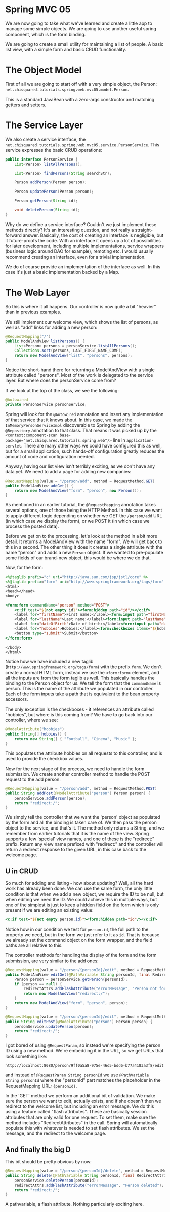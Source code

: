 Spring MVC 05
=============

We are now going to take what we've learned and create
a little app to manage some simple objects. We are going
to use another useful spring component, which is the form binding.

We are going to create a small utility for maintaining a list of people.
A basic list view, with a simple form and basic CRUD functionality.

# The Object Model

First of all we are going to start off with a very simple object,
the Person: `net.chisquared.tutorials.spring.web.mvc05.model.Person`.

This is a standard JavaBean with a zero-args constructor and matching
getters and setters.

# The Service Layer

We also create a service interface, the 
`net.chisquared.tutorials.spring.web.mvc05.service.PersonService`. This
service expresses the basic CRUD operations:

```java
public interface PersonService {
	List<Person> listAllPersons();

	List<Person> findPersons(String searchStr);

	Person addPerson(Person person);

	Person updatePerson(Person person);

	Person getPerson(String id);

	void deletePerson(String id);
}
```

Why do we define a service interface? Couldn't we just implement these methods directly?
It's an interesting question, and not really a straight-forward answer. Basically, the
cost of creating an interface is negligible, but it future-proofs the code. With an interface
it opens up a lot of possibilities for later development, including multiple implementations,
service wrappers (business logic around DAO for example), remoting etc. I would usually
recommend creating an interface, even for a trivial implementation.

We do of course provide an implementation of the interface as well. In this case it's just
a basic implementation backed by a Map.

# The Web Layer

So this is where it all happens. Our controller is now quite a bit "heavier" than in previous examples.

We still implement our welcome view, which shows the list of persons, as well as "add" links for adding a new
person:

```java
@RequestMapping("/")
public ModelAndView listPersons() {
	List<Person> persons = personService.listAllPersons();
	Collections.sort(persons, LAST_FIRST_NAME_COMP);
	return new ModelAndView("list", "persons", persons);
}
```

Notice the short-hand there for returning a ModelAndView with a single attribute called "persons".
Most of the work is delegated to the service layer. But where does the personService come from?

If we look at the top of the class, we see the following:

```java
@Autowired
private PersonService personService;
```

Spring will look for the `@Autowired` annotation and insert any implementation of that service that 
it knows about. In this case, we made the `InMemoryPersonServiceImpl` discoverable to Spring by
adding the `@Repository` annotation to that class. That means it was picked up by the 
`<context:component-scan base-package="net.chisquared.tutorials.spring.web"/>` line in `application-servlet`.
There are many other ways we could have configured this as well, but for a small application, such
hands-off configuration greatly reduces the amount of code and configuration needed.

Anyway, having our list view isn't terribly exciting, as we don't have any data yet. We need to add a page
for adding new companies:

```java
@RequestMapping(value = "/person/add", method = RequestMethod.GET)
public ModelAndView addGet() {
	return new ModelAndView("form", "person", new Person());
}

```

As mentioned in an earlier tutorial, the `@RequestMapping` annotation takes several options,
one of those being the HTTP Method. In this case we want to apply different logic depending
on whether we GET the `/person/add` URL (in which case we display the form), or we POST it
(in which case we process the posted data).

Before we get on to the processing, let's look at the method in a bit more detail. It returns
a ModelAndView with the name "form". We will get back to this in a second. The other thing it
does it creates a single attribute with the name "person" and adds a new `Person` object. If
we wanted to pre-populate some fields of our brand-new object, this would be where we do that.

Now, for the form:

```jsp
<%@taglib prefix="c" uri="http://java.sun.com/jsp/jstl/core" %>
<%@taglib prefix="form" uri="http://www.springframework.org/tags/form" %>
<html>
<head></head>
<body>

<form:form commandName="person" method="POST">
	<c:if test="${not empty id}"><form:hidden path="id"/></c:if>
	<label for="firstName">First name:</label><form:input path="firstName" /> <br />
	<label for="lastName">Last name:</label><form:input path="lastName" /> <br />
	<label for="dateOfBirth">Date of birth:</label><form:input path="dateOfBirth" /> <br />
	<label for="hobbies">Hobbies:</label><form:checkboxes items="${hobbies}" path="hobbies"/>
	<button type="submit">Submit</button>
</form:form>

</body>
</html>
```

Notice how we have included a new taglib (`http://www.springframework.org/tags/form`) with the prefix `form`. We don't create a normal
HTML form, instead we use the `<form:form>` element, and all the inputs are from the form taglib as well. This basically handles the binding
to the Person object for us. We tell the form that the `commandName` is person. This is the name of the attribute we populated in our controller.
Each of the form inputs take a path that is equivalent to the bean property accessors. 

The only exception is the checkboxes - it references an attribute called "hobbies", but where is this coming from? We have to go back into 
our controller, where we see:

```java
@ModelAttribute("hobbies")
public String[] hobbies() {
	return new String[] { "Football", "Cinema", "Music" };
}
```

This populates the attribute hobbies on all requests to this controller, and is used to provide the checkbox values.

Now for the next stage of the process, we need to handle the form submission. We create another controller method to handle the POST
request to the add person:

```java
@RequestMapping(value = "/person/add", method = RequestMethod.POST)
public String addPost(@ModelAttribute("person") Person person) {
	personService.addPerson(person);
	return "redirect:/";
}
```

We simply tell the controller that we want the 'person' object as populated by the form and all the binding is taken care of. 
We then pass the person object to the service, and that's it. The method only returns a String, and we remember from earlier
tutorials that it is the name of the view. Spring supports a few 'special' view names, and one of these is the "redirect:" prefix. 
Return any view name prefixed with "redirect:" and the controller will return a redirect response to the given URL, in this case
back to the welcome page.

## U in CRUD

So much for adding and listing - how about updating? Well, all the hard work has already been done. We can use the same form,
the only little condition is that when we add a new object, we require the ID to be null, but when editing we need the ID. We
could achieve this in multiple ways, but one of the simplest is just to keep a hidden field on the form which is only 
present if we are editing an existing value:

```jsp
<c:if test="${not empty person.id}"><form:hidden path="id"/></c:if>
```

Notice how in our condition we test for `person.id`, the full path to the property we need, but in the form we just refer to it 
as `id`. That is because we already set the command object on the form wrapper, and the field paths are all relative to this.

The controller methods for handling the display of the form and the form submission, are very similar to the add ones:

```java
@RequestMapping(value = "/person/{personId}/edit", method = RequestMethod.GET)
public ModelAndView editGet(@PathVariable String personId, final RedirectAttributes redirectAttrs) {
	Person person = personService.getPerson(personId);
	if (person == null) {
		redirectAttrs.addFlashAttribute("errorMessage", "Person not found");
		return new ModelAndView("redirect:/");
	}
	return new ModelAndView("form", "person", person);
}

@RequestMapping(value = "/person/{personId}/edit", method = RequestMethod.POST)
public String editPost(@ModelAttribute("person") Person person) {
	personService.updatePerson(person);
	return "redirect:/";
}
```

I got bored of using `@RequestParam`, so instead we're specifying the person ID using a new method. We're embedding it in the URL, so 
we get URLs that look something like:

`http://localhost:8080/person/9ff0a5a8-975e-46d5-bdd6-b77a4183a3f8/edit`

and instead of `@RequestParam String personId` we use `@PathVariable String personId` where the "personId" part matches the placeholder 
in the RequestMapping URL: `{personId}`.

In the 'GET' method we perform an additional bit of validation. We make sure the person we want to edit, actually exists, and if 
she doesn't then we redirect to the welcome list, but including an error message. We do this using a feature called
"flash attributes". These are basically session attributes that are only valid for one request. To set them, make sure the 
method includes "RedirectAttributes" in the call. Spring will automatically populate this with whatever is needed to set
flash attributes. We set the message, and the redirect to the welcome page.

## And finally the big D

This bit should be pretty obvious by now:

```java
@RequestMapping(value = "/person/{personId}/delete", method = RequestMethod.GET)
public String delete(@PathVariable String personId, final RedirectAttributes redirectAttrs) {
	personService.deletePerson(personId);
	redirectAttrs.addFlashAttribute("errorMessage", "Person deleted");
	return "redirect:/";
}
```

A pathvariable, a flash attribute. Nothing particularly exciting here.


